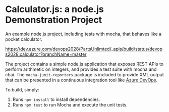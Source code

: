 Calculator.js: a node.js Demonstration Project
==============================================
An example node.js project, including tests with mocha, that behaves like
a pocket calculator.

https://dev.azure.com/devops2028/PartsUnlimted/_apis/build/status/devops2028.calculator?branchName=master

The project contains a simple node.js application that exposes REST APIs
to perform arithmetic on integers, and provides a test suite with mocha
and chai.  The `mocha-junit-reporters` package is included to provide XML
output that can be presented in a continuous integration tool like
[Azure DevOps](https://azure.com/devops).

To build, simply:

1. Runs `npm install` to install dependencies.
2. Runs `npm test` to run Mocha and execute the unit tests.

